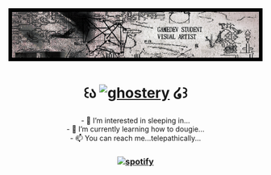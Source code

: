 <!---
shysoba/shysoba is a ✨ special ✨ repository because its `README.md` (this file) appears on your GitHub profile.
You can click the Preview link to take a look at your changes.
--->

<div align="center">
  <img src="https://github.com/shysoba/shysoba/blob/main/header.png" alt="header"/>
</div>

<h1 align="center"> 
  
  ꒰ა   [<img src='https://cdn.jsdelivr.net/npm/simple-icons@3.0.1/icons/ghostery.svg' alt='ghostery' height='45'>](https://s-aga.carrd.co/)     ໒꒱ 
  </h1>
  
<p align="center">
- 👀 I’m interested in sleeping in... <br>
- 🌱 I’m currently learning how to dougie...<br>
- 📫 You can reach me...telepathically... <br>
</p>

<h3 align="center"> 
  
[<img src='https://cdn.jsdelivr.net/npm/simple-icons@3.0.1/icons/spotify.svg' alt='spotify' height='25'>](https://open.spotify.com/user/shysoba)  
  
  </h3>
